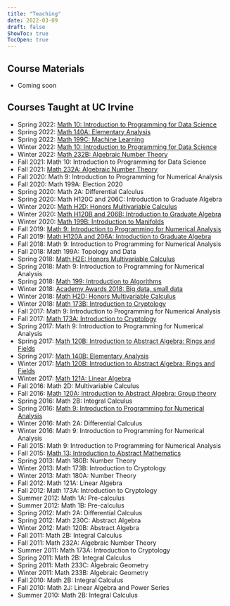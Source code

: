 ```yaml
---
title: "Teaching"
date: 2022-03-09
draft: false
ShowToc: true
TocOpen: true
---
```


## Course Materials

* Coming soon

## Courses Taught at UC Irvine

* Spring 2022: [Math 10: Introduction to Programming for Data Science](https://canvas.eee.uci.edu/courses/45019)
* Spring 2022: [Math 140A: Elementary Analysis](https://canvas.eee.uci.edu/courses/45093)
* Spring 2022: [Math 199C: Machine Learning](https://canvas.eee.uci.edu/courses/45020)
* Winter 2022: [Math 10: Introduction to Programming for Data Science](https://canvas.eee.uci.edu//courses/42645)
* Winter 2022: [Math 232B: Algebraic Number Theory](https://canvas.eee.uci.edu//courses/42646)
* Fall 2021: Math 10: Introduction to Programming for Data Science
* Fall 2021: [Math 232A: Algebraic Number Theory](https://canvas.eee.uci.edu/courses/39212)
* Fall 2020: Math 9: Introduction to Programming for Numerical Analysis
* Fall 2020: Math 199A: Election 2020
* Spring 2020:  Math 2A: Differential Calculus
* Spring 2020:  Math H120C and 206C: Introduction to Graduate Algebra
* Winter 2020:  [Math H2D: Honors Multivariable Calculus](https://canvas.eee.uci.edu/courses/22715)
* Winter 2020:  [Math H120B and 206B: Introduction to Graduate Algebra](https://canvas.eee.uci.edu/courses/22714)
* Winter 2020:  [Math 199B: Introduction to Manifolds](https://canvas.eee.uci.edu/courses/22716)
* Fall 2019:  [Math 9: Introduction to Programming for Numerical Analysis](https://canvas.eee.uci.edu/courses/19518)
* Fall 2019:  [Math H120A and 206A: Introduction to Graduate Algebra](https://canvas.eee.uci.edu/courses/19517)
* Fall 2018:  Math 9: Introduction to Programming for Numerical Analysis
* Fall 2018:  Math 199A: Topology and Data
* Spring 2018:  [Math H2E: Honors Multivariable Calculus](https://canvas.eee.uci.edu/courses/9414)
* Spring 2018:  Math 9: Introduction to Programming for Numerical Analysis
* Spring 2018:  [Math 199: Introduction to Algorithms](https://canvas.eee.uci.edu/courses/9416)
* Winter 2018:  [Academy Awards 2018: Big data, small data](https://canvas.eee.uci.edu/courses/8017)
* Winter 2018:  [Math H2D: Honors Multivariable Calculus](https://canvas.eee.uci.edu/courses/8019)
* Winter 2018:  [Math 173B: Introduction to Cryptology](https://canvas.eee.uci.edu/courses/8018)
* Fall 2017:  Math 9: Introduction to Programming for Numerical Analysis
* Fall 2017:  [Math 173A: Introduction to Cryptology](https://canvas.eee.uci.edu/courses/5795)
* Spring 2017:  Math 9: Introduction to Programming for Numerical Analysis
* Spring 2017:  [Math 120B: Introduction to Abstract Algebra: Rings and Fields](https://canvas.eee.uci.edu/courses/4963)
* Spring 2017:  [Math 140B: Elementary Analysis](https://canvas.eee.uci.edu/courses/4964)
* Winter 2017:  [Math 120B: Introduction to Abstract Algebra: Rings and Fields](https://canvas.eee.uci.edu/courses/3762)
* Winter 2017:  [Math 121A: Linear Algebra](https://canvas.eee.uci.edu/courses/3763)
* Fall 2016:  Math 2D: Multivariable Calculus
* Fall 2016:  [Math 120A: Introduction to Abstract Algebra: Group theory](https://canvas.eee.uci.edu/courses/2948)
* Spring 2016:  Math 2B: Integral Calculus
* Spring 2016:  [Math 9: Introduction to Programming for Numerical Analysis](https://canvas.eee.uci.edu/courses/1849)
* Winter 2016:  Math 2A: Differential Calculus
* Winter 2016:  Math 9: Introduction to Programming for Numerical Analysis
* Fall 2015: Math 9: Introduction to Programming for Numerical Analysis 
* Fall 2015: [Math 13: Introduction to Abstract Mathematics](https://canvas.eee.uci.edu/courses/737)
* Spring 2013:  Math 180B: Number Theory
* Winter 2013:  Math 173B: Introduction to Cryptology
* Winter 2013: Math 180A: Number Theory
* Fall 2012:  Math 121A: Linear Algebra
* Fall 2012: Math 173A: Introduction to Cryptology
* Summer 2012:  Math 1A: Pre-calculus
* Summer 2012:  Math 1B:  Pre-calculus
* Spring 2012: Math 2A: Differential Calculus
* Spring 2012:  Math 230C: Abstract Algebra
* Winter 2012:  Math 120B: Abstract Algebra
* Fall 2011:  Math 2B: Integral Calculus
* Fall 2011:  Math 232A: Algebraic Number Theory
* Summer 2011:  Math 173A: Introduction to Cryptology
* Spring 2011: Math 2B: Integral Calculus
* Spring 2011:  Math 233C: Algebraic Geometry
* Winter 2011: Math 233B: Algebraic Geometry
* Fall 2010:  Math 2B: Integral Calculus
* Fall 2010:   Math 2J: Linear Algebra and Power Series
* Summer 2010:  Math 2B: Integral Calculus